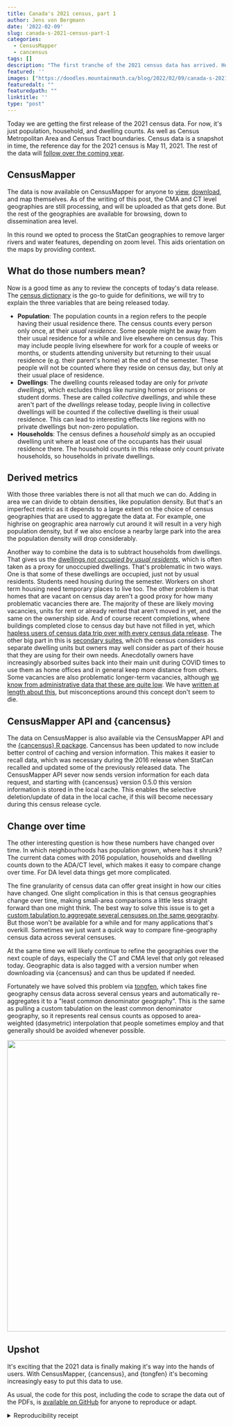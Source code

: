 ```yaml
---
title: Canada's 2021 census, part 1
author: Jens von Bergmann
date: '2022-02-09'
slug: canada-s-2021-census-part-1
categories:
  - CensusMapper
  - cancensus
tags: []
description: "The first tranche of the 2021 census data has arrived. Here is a quick rundown."
featured: ''
images: ["https://doodles.mountainmath.ca/blog/2022/02/09/canada-s-2021-census-part-1/index_files/figure-html/pop-change-1.png"]
featuredalt: ""
featuredpath: ""
linktitle: ''
type: "post"
---
```






Today we are getting the first release of the 2021 census data. For now, it's just population, household, and dwelling counts. As well as Census Metropolitan Area and Census Tract boundaries. Census data is a snapshot in time, the reference day for the 2021 census is May 11, 2021. The rest of the data will [follow over the coming year](https://www12.statcan.gc.ca/census-recensement/2021/ref/prodserv/release-diffusion-eng.cfm).

## CensusMapper
The data is now available on CensusMapper for anyone to [view](https://censusmapper.ca/maps/3053), [download](https://censusmapper.ca/api), and map themselves. As of the writing of this post, the CMA and CT level geographies are still processing, and will be uploaded as that gets done. But the rest of the geographies are available for browsing, down to dissemination area level.

In this round we opted to process the StatCan geographies to remove larger rivers and water features, depending on zoom level. This aids orientation on the maps by providing context.

## What do those numbers mean?
Now is a good time as any to review the concepts of today's data release. The [census dictionary](https://www150.statcan.gc.ca/n1/en/catalogue/98-301-X2021001) is the go-to guide for definitions, we will try to explain the three variables that are being released today.

* **Population**: The population counts in a region refers to the people having their usual residence there. The census counts every person only once, at their *usual residence*. Some people might be away from their usual residence for a while and live elsewhere on census day. This may include people living elsewhere for work for a couple of weeks or months, or students attending university but returning to their usual residence (e.g. their parent's home) at the end of the semester. These people will not be counted where they reside on census day, but only at their usual place of residence.
* **Dwellings**: The dwelling counts released today are only for *private dwellings*, which excludes things like nursing homes or prisons or student dorms. These are called *collective dwellings*, and while these aren't part of the *dwellings* release today, people living in collective dwellings will be counted if the collective dwelling is their usual residence. This can lead to interesting effects like regions with no private dwellings but non-zero population.
* **Households**: The census defines a *household* simply as an occupied dwelling unit where at least one of the occupants has their usual residence there. The household counts in this release only count private households, so households in private dwellings.

## Derived metrics
With those three variables there is not all that much we can do. Adding in area we can divide to obtain densities, like population density. But that's an imperfect metric as it depends to a large extent on the choice of census geographies that are used to aggregate the data at. For example, one highrise on geographic area narrowly cut around it will result in a very high population density, but if we also enclose a nearby large park into the area the population density will drop considerably.

Another way to combine the data is to subtract households from dwellings. That gives us the [dwellings *not occupied by usual residents*](https://censusmapper.ca/maps/3055), which is often taken as a proxy for unoccupied dwellings. That's problematic in two ways. One is that some of these dwellings are occupied, just not by usual residents. Students need housing during the semester. Workers on short term housing need temporary places to live too. The other problem is that homes that are vacant on census day aren't a good proxy for how many problematic vacancies there are. The majority of these are likely moving vacancies, units for rent or already rented that aren't moved in yet, and the same on the ownership side. And of course recent completions, where buildings completed close to census day but have not filled in yet, which [hapless users of census data trip over with every census data release](https://doodles.mountainmath.ca/blog/2017/04/03/joyce-collingwood/). The other big part in this is [secondary suites](https://doodles.mountainmath.ca/blog/2021/06/08/basement-confidential-vancouver-s-informal-housing-stock/), which the census considers as separate dwelling units but owners may well consider as part of their house that they are using for their own needs. Anecdotally owners have increasingly absorbed suites back into their main unit during COVID times to use them as home offices and in general keep more distance from others. Some vacancies are also problematic longer-term vacancies, although [we know from administrative data that these are quite low](https://doodles.mountainmath.ca/blog/2021/11/21/three-years-of-speculation-vacancy-tax-data/). We have [written at length about this](https://doodles.mountainmath.ca/blog/2020/12/07/what-to-expect-from-an-empty-homes-tax/), but misconceptions around this concept don't seem to die.


## CensusMapper API and {cancensus}
The data on CensusMapper is also available via the CensusMapper API and the [{cancensus} R package](https://mountainmath.github.io/cancensus/index.html). Cancensus has been updated to now include better control of caching and version information. This makes it easier to recall data, which was necessary during the 2016 release when StatCan recalled and updated some of the previously released data. The CensusMapper API sever now sends version information for each data request, and starting with {cancensus} version 0.5.0 this version information is stored in the local cache. This enables the selective deletion/update of data in the local cache, if this will become necessary during this census release cycle.


## Change over time
The other interesting question is how these numbers have changed over time. In which neighbourhoods has population grown, where has it shrunk?  The current data comes with 2016 population, households and dwelling counts down to the ADA/CT level, which makes it easy to compare change over time. For DA level data things get more complicated.

The fine granularity of census data can offer great insight in how our cities have changed. One slight complication in this is that census geographies change over time, making small-area comparisons a little less straight forward than one might think. The best way to solve this issue is to get a [custom tabulation to aggregate several censuses on the same geography](https://doodles.mountainmath.ca/blog/2019/06/15/census-custom-timelines/). But those won't be available for a while and for many applications that's overkill. Sometimes we just want a quick way to compare fine-geography census data across several censuses.

At the same time we will likely continue to refine the geographies over the next couple of days, especially the CT and CMA level that only got released today. Geographic data is also tagged with a version number when downloading via {cancensus} and can thus be updated if needed.

Fortunately we have solved this problem via [tongfen](https://mountainmath.github.io/tongfen/), which takes fine geography census data across several census years and automatically re-aggregates it to a "least common denominator geography". This is the same as pulling a custom tabulation on the least common denominator geography, so it represents real census counts as opposed to area-weighted (dasymetric) interpolation that people sometimes employ and that generally should be avoided whenever possible.

<img src="{{< blogdown/postref >}}index_files/figure-html/pop-change-1.png" width="672" />



## Upshot
It's exciting that the 2021 data is finally making it's way into the hands of users. With CensusMapper, {cancensus}, and {tongfen} it's becoming increasingly easy to put this data to use.

As usual, the code for this post, including the code to scrape the data out of the PDFs, is [available on GitHub](https://github.com/mountainMath/doodles/blob/master/content/posts/2022-02-09-canada-s-2021-census-part-1/index.Rmarkdown) for anyone to reproduce or adapt.

<details><summary>Reproducibility receipt</summary>

```
## [1] "2022-02-10 16:54:48 PST"
```

```
## Local:    master /Users/jens/Documents/R/mountaindoodles
## Remote:   master @ origin (https://github.com/mountainMath/doodles.git)
## Head:     [862b66b] 2022-02-09: census 2021 post
```

```
## R version 4.1.2 (2021-11-01)
## Platform: aarch64-apple-darwin20 (64-bit)
## Running under: macOS Monterey 12.1
## 
## Matrix products: default
## BLAS:   /Library/Frameworks/R.framework/Versions/4.1-arm64/Resources/lib/libRblas.0.dylib
## LAPACK: /Library/Frameworks/R.framework/Versions/4.1-arm64/Resources/lib/libRlapack.dylib
## 
## locale:
## [1] en_CA.UTF-8/en_CA.UTF-8/en_CA.UTF-8/C/en_CA.UTF-8/en_CA.UTF-8
## 
## attached base packages:
## [1] stats     graphics  grDevices utils     datasets  methods   base     
## 
## other attached packages:
##  [1] mountainmathHelpers_0.1.3 tongfen_0.3.4            
##  [3] forcats_0.5.1             stringr_1.4.0            
##  [5] dplyr_1.0.7               purrr_0.3.4              
##  [7] readr_2.1.1               tidyr_1.1.4              
##  [9] tibble_3.1.6              ggplot2_3.3.5            
## [11] tidyverse_1.3.1           cancensus_0.5.0          
## 
## loaded via a namespace (and not attached):
##  [1] fs_1.5.1           sf_1.0-4           lubridate_1.8.0    bit64_4.0.5       
##  [5] RColorBrewer_1.1-2 httr_1.4.2         rmapzen_0.4.3      tools_4.1.2       
##  [9] backports_1.4.0    bslib_0.3.1        utf8_1.2.2         R6_2.5.1          
## [13] KernSmooth_2.23-20 lazyeval_0.2.2     rgeos_0.5-8        DBI_1.1.2         
## [17] colorspace_2.0-2   withr_2.4.3        sp_1.4-6           tidyselect_1.1.1  
## [21] git2r_0.29.0       bit_4.0.4          curl_4.3.2         compiler_4.1.2    
## [25] cli_3.1.0          rvest_1.0.2        geojsonsf_2.0.1    xml2_1.3.3        
## [29] bookdown_0.24      sass_0.4.0         scales_1.1.1       classInt_0.4-3    
## [33] proxy_0.4-26       digest_0.6.29      foreign_0.8-81     rmarkdown_2.11    
## [37] pkgconfig_2.0.3    htmltools_0.5.2    highr_0.9          dbplyr_2.1.1      
## [41] fastmap_1.1.0      rlang_0.4.12       readxl_1.3.1       rstudioapi_0.13   
## [45] httpcode_0.3.0     farver_2.1.0       jquerylib_0.1.4    generics_0.1.1    
## [49] jsonlite_1.7.3     vroom_1.5.7        magrittr_2.0.1     s2_1.0.7          
## [53] Rcpp_1.0.8         munsell_0.5.0      fansi_1.0.2        lifecycle_1.0.1   
## [57] stringi_1.7.6      yaml_2.2.1         jqr_1.2.2          maptools_1.1-2    
## [61] grid_4.1.2         parallel_4.1.2     crayon_1.4.2       geojsonio_0.9.4   
## [65] lattice_0.20-45    haven_2.4.3        geojson_0.3.4      hms_1.1.1         
## [69] knitr_1.36         pillar_1.6.4       crul_1.2.0         wk_0.5.0          
## [73] reprex_2.0.1       glue_1.6.1         evaluate_0.14      blogdown_1.6      
## [77] V8_3.6.0           modelr_0.1.8       vctrs_0.3.8        tzdb_0.2.0        
## [81] cellranger_1.1.0   gtable_0.3.0       assertthat_0.2.1   xfun_0.28         
## [85] broom_0.7.12       e1071_1.7-9        class_7.3-19       units_0.7-2       
## [89] ellipsis_0.3.2
```
</details>



